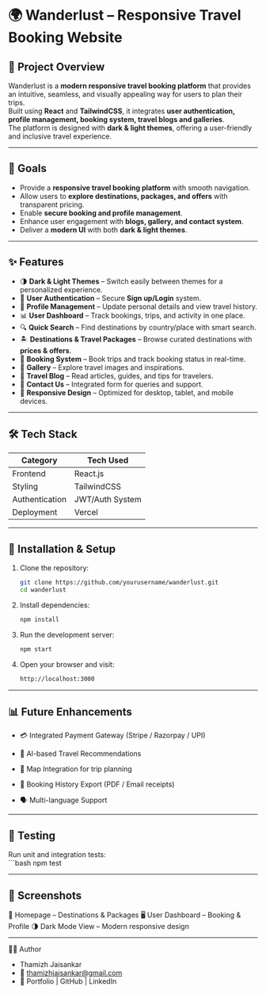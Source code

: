 # 🌍 Wanderlust – Responsive Travel Booking Website  

## 📖 Project Overview 
Wanderlust is a **modern responsive travel booking platform** that provides an intuitive, seamless, and visually appealing way for users to plan their trips.  
Built using **React** and **TailwindCSS**, it integrates **user authentication, profile management, booking system, travel blogs and galleries**.  
The platform is designed with **dark & light themes**, offering a user-friendly and inclusive travel experience.    

---

## 🎯 Goals  
- Provide a **responsive travel booking platform** with smooth navigation.  
- Allow users to **explore destinations, packages, and offers** with transparent pricing.  
- Enable **secure booking and profile management**.  
- Enhance user engagement with **blogs, gallery, and contact system**.  
- Deliver a **modern UI** with both **dark & light themes**.  

---

## ✨ Features  

- 🌗 **Dark & Light Themes** – Switch easily between themes for a personalized experience.  
- 👤 **User Authentication** – Secure **Sign up/Login** system.  
- 📝 **Profile Management** – Update personal details and view travel history.  
- 📊 **User Dashboard** – Track bookings, trips, and activity in one place.  
- 🔍 **Quick Search** – Find destinations by country/place with smart search.  
- 🏝️ **Destinations & Travel Packages** – Browse curated destinations with **prices & offers**.  
- 🧾 **Booking System** – Book trips and track booking status in real-time.  
- 📸 **Gallery** – Explore travel images and inspirations.  
- 📰 **Travel Blog** – Read articles, guides, and tips for travelers.  
- 📩 **Contact Us** – Integrated form for queries and support.  
- 📱 **Responsive Design** – Optimized for desktop, tablet, and mobile devices.  

---

## 🛠️ Tech Stack  

| Category         | Tech Used          |  
|------------------|--------------------|  
| Frontend         | React.js           |  
| Styling          | TailwindCSS        |  
| Authentication   | JWT/Auth System    |  
| Deployment       | Vercel   |  

---

## 🚀 Installation & Setup  

1. Clone the repository:  
   ```bash
   git clone https://github.com/yourusername/wanderlust.git
   cd wanderlust
2. Install dependencies:
   ```bash
   npm install

3. Run the development server:
   ```bash
   npm start

4. Open your browser and visit:
   ```bash
   http://localhost:3000

---

## 📊 Future Enhancements

- 💳 Integrated Payment Gateway (Stripe / Razorpay / UPI)

- 🤖 AI-based Travel Recommendations

- 📍 Map Integration for trip planning

- 🛫 Booking History Export (PDF / Email receipts)

- 🗣️ Multi-language Support

---

## 🧪 Testing

Run unit and integration tests:  
    ```bash
    npm test 

---

## 📸 Screenshots

📱 Homepage – Destinations & Packages
🖥️ User Dashboard – Booking & Profile
🌗 Dark Mode View – Modern responsive design

---

👨‍💻 Author
- Thamizh Jaisankar
- 📧 thamizhjaisankar@gmail.com
- 🔗 Portfolio | GitHub | LinkedIn





